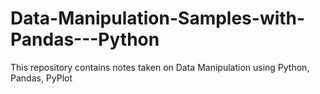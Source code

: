 # Data-Manipulation-Samples-with-Pandas---Python

This repository contains notes taken on Data Manipulation using Python, Pandas, PyPlot
